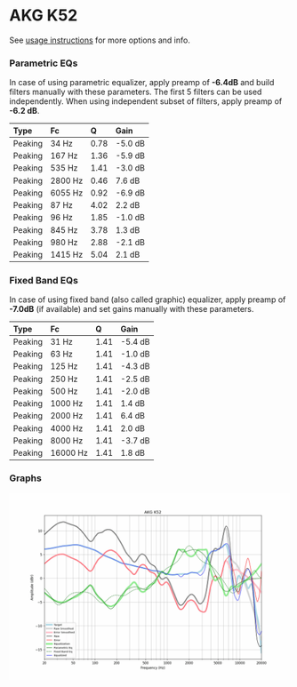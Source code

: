 # AKG K52
See [usage instructions](https://github.com/jaakkopasanen/AutoEq#usage) for more options and info.

### Parametric EQs
In case of using parametric equalizer, apply preamp of **-6.4dB** and build filters manually
with these parameters. The first 5 filters can be used independently.
When using independent subset of filters, apply preamp of **-6.2 dB**.

| Type    | Fc      |    Q | Gain    |
|:--------|:--------|:-----|:--------|
| Peaking | 34 Hz   | 0.78 | -5.0 dB |
| Peaking | 167 Hz  | 1.36 | -5.9 dB |
| Peaking | 535 Hz  | 1.41 | -3.0 dB |
| Peaking | 2800 Hz | 0.46 | 7.6 dB  |
| Peaking | 6055 Hz | 0.92 | -6.9 dB |
| Peaking | 87 Hz   | 4.02 | 2.2 dB  |
| Peaking | 96 Hz   | 1.85 | -1.0 dB |
| Peaking | 845 Hz  | 3.78 | 1.3 dB  |
| Peaking | 980 Hz  | 2.88 | -2.1 dB |
| Peaking | 1415 Hz | 5.04 | 2.1 dB  |

### Fixed Band EQs
In case of using fixed band (also called graphic) equalizer, apply preamp of **-7.0dB**
(if available) and set gains manually with these parameters.

| Type    | Fc       |    Q | Gain    |
|:--------|:---------|:-----|:--------|
| Peaking | 31 Hz    | 1.41 | -5.4 dB |
| Peaking | 63 Hz    | 1.41 | -1.0 dB |
| Peaking | 125 Hz   | 1.41 | -4.3 dB |
| Peaking | 250 Hz   | 1.41 | -2.5 dB |
| Peaking | 500 Hz   | 1.41 | -2.0 dB |
| Peaking | 1000 Hz  | 1.41 | 1.4 dB  |
| Peaking | 2000 Hz  | 1.41 | 6.4 dB  |
| Peaking | 4000 Hz  | 1.41 | 2.0 dB  |
| Peaking | 8000 Hz  | 1.41 | -3.7 dB |
| Peaking | 16000 Hz | 1.41 | 1.8 dB  |

### Graphs
![](./AKG%20K52.png)
